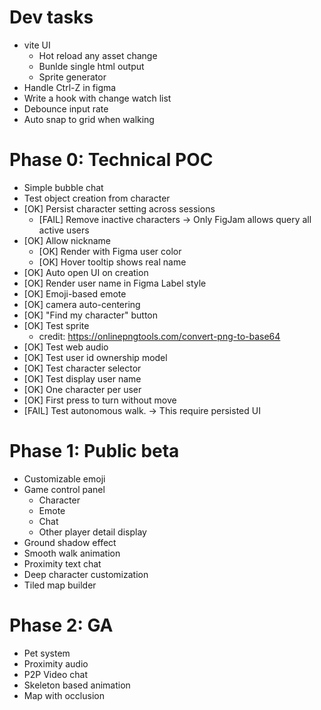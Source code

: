 # Dev tasks

- vite UI
  - Hot reload any asset change
  - Bunlde single html output
  - Sprite generator
- Handle Ctrl-Z in figma
- Write a hook with change watch list
- Debounce input rate
- Auto snap to grid when walking

# Phase 0: Technical POC

- Simple bubble chat
- Test object creation from character
- [OK] Persist character setting across sessions
  - [FAIL] Remove inactive characters -> Only FigJam allows query all active users
- [OK] Allow nickname
  - [OK] Render with Figma user color
  - [OK] Hover tooltip shows real name
- [OK] Auto open UI on creation
- [OK] Render user name in Figma Label style
- [OK] Emoji-based emote
- [OK] camera auto-centering
- [OK] "Find my character" button
- [OK] Test sprite
  - credit: https://onlinepngtools.com/convert-png-to-base64
- [OK] Test web audio
- [OK] Test user id ownership model
- [OK] Test character selector
- [OK] Test display user name
- [OK] One character per user
- [OK] First press to turn without move
- [FAIL] Test autonomous walk. -> This require persisted UI

# Phase 1: Public beta

- Customizable emoji
- Game control panel
  - Character
  - Emote
  - Chat
  - Other player detail display
- Ground shadow effect
- Smooth walk animation
- Proximity text chat
- Deep character customization
- Tiled map builder

# Phase 2: GA

- Pet system
- Proximity audio
- P2P Video chat
- Skeleton based animation
- Map with occlusion
